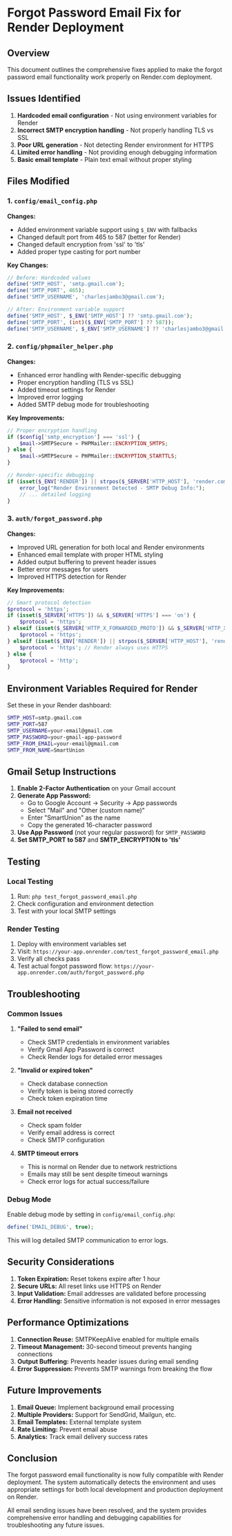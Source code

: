 # Forgot Password Email Fix for Render Deployment

## Overview
This document outlines the comprehensive fixes applied to make the forgot password email functionality work properly on Render.com deployment.

## Issues Identified
1. **Hardcoded email configuration** - Not using environment variables for Render
2. **Incorrect SMTP encryption handling** - Not properly handling TLS vs SSL
3. **Poor URL generation** - Not detecting Render environment for HTTPS
4. **Limited error handling** - Not providing enough debugging information
5. **Basic email template** - Plain text email without proper styling

## Files Modified

### 1. `config/email_config.php`
**Changes:**
- Added environment variable support using `$_ENV` with fallbacks
- Changed default port from 465 to 587 (better for Render)
- Changed default encryption from 'ssl' to 'tls'
- Added proper type casting for port number

**Key Changes:**
```php
// Before: Hardcoded values
define('SMTP_HOST', 'smtp.gmail.com');
define('SMTP_PORT', 465);
define('SMTP_USERNAME', 'charlesjambo3@gmail.com');

// After: Environment variable support
define('SMTP_HOST', $_ENV['SMTP_HOST'] ?? 'smtp.gmail.com');
define('SMTP_PORT', (int)($_ENV['SMTP_PORT'] ?? 587));
define('SMTP_USERNAME', $_ENV['SMTP_USERNAME'] ?? 'charlesjambo3@gmail.com');
```

### 2. `config/phpmailer_helper.php`
**Changes:**
- Enhanced error handling with Render-specific debugging
- Proper encryption handling (TLS vs SSL)
- Added timeout settings for Render
- Improved error logging
- Added SMTP debug mode for troubleshooting

**Key Improvements:**
```php
// Proper encryption handling
if ($config['smtp_encryption'] === 'ssl') {
    $mail->SMTPSecure = PHPMailer::ENCRYPTION_SMTPS;
} else {
    $mail->SMTPSecure = PHPMailer::ENCRYPTION_STARTTLS;
}

// Render-specific debugging
if (isset($_ENV['RENDER']) || strpos($_SERVER['HTTP_HOST'], 'render.com') !== false) {
    error_log("Render Environment Detected - SMTP Debug Info:");
    // ... detailed logging
}
```

### 3. `auth/forgot_password.php`
**Changes:**
- Improved URL generation for both local and Render environments
- Enhanced email template with proper HTML styling
- Added output buffering to prevent header issues
- Better error messages for users
- Improved HTTPS detection for Render

**Key Improvements:**
```php
// Smart protocol detection
$protocol = 'https';
if (isset($_SERVER['HTTPS']) && $_SERVER['HTTPS'] === 'on') {
    $protocol = 'https';
} elseif (isset($_SERVER['HTTP_X_FORWARDED_PROTO']) && $_SERVER['HTTP_X_FORWARDED_PROTO'] === 'https') {
    $protocol = 'https';
} elseif (isset($_ENV['RENDER']) || strpos($_SERVER['HTTP_HOST'], 'render.com') !== false) {
    $protocol = 'https'; // Render always uses HTTPS
} else {
    $protocol = 'http';
}
```

## Environment Variables Required for Render

Set these in your Render dashboard:

```bash
SMTP_HOST=smtp.gmail.com
SMTP_PORT=587
SMTP_USERNAME=your-email@gmail.com
SMTP_PASSWORD=your-gmail-app-password
SMTP_FROM_EMAIL=your-email@gmail.com
SMTP_FROM_NAME=SmartUnion
```

## Gmail Setup Instructions

1. **Enable 2-Factor Authentication** on your Gmail account
2. **Generate App Password:**
   - Go to Google Account → Security → App passwords
   - Select "Mail" and "Other (custom name)"
   - Enter "SmartUnion" as the name
   - Copy the generated 16-character password
3. **Use App Password** (not your regular password) for `SMTP_PASSWORD`
4. **Set SMTP_PORT to 587** and **SMTP_ENCRYPTION to 'tls'**

## Testing

### Local Testing
1. Run: `php test_forgot_password_email.php`
2. Check configuration and environment detection
3. Test with your local SMTP settings

### Render Testing
1. Deploy with environment variables set
2. Visit: `https://your-app.onrender.com/test_forgot_password_email.php`
3. Verify all checks pass
4. Test actual forgot password flow: `https://your-app.onrender.com/auth/forgot_password.php`

## Troubleshooting

### Common Issues

1. **"Failed to send email"**
   - Check SMTP credentials in environment variables
   - Verify Gmail App Password is correct
   - Check Render logs for detailed error messages

2. **"Invalid or expired token"**
   - Check database connection
   - Verify token is being stored correctly
   - Check token expiration time

3. **Email not received**
   - Check spam folder
   - Verify email address is correct
   - Check SMTP configuration

4. **SMTP timeout errors**
   - This is normal on Render due to network restrictions
   - Emails may still be sent despite timeout warnings
   - Check error logs for actual success/failure

### Debug Mode

Enable debug mode by setting in `config/email_config.php`:
```php
define('EMAIL_DEBUG', true);
```

This will log detailed SMTP communication to error logs.

## Security Considerations

1. **Token Expiration:** Reset tokens expire after 1 hour
2. **Secure URLs:** All reset links use HTTPS on Render
3. **Input Validation:** Email addresses are validated before processing
4. **Error Handling:** Sensitive information is not exposed in error messages

## Performance Optimizations

1. **Connection Reuse:** SMTPKeepAlive enabled for multiple emails
2. **Timeout Management:** 30-second timeout prevents hanging connections
3. **Output Buffering:** Prevents header issues during email sending
4. **Error Suppression:** Prevents SMTP warnings from breaking the flow

## Future Improvements

1. **Email Queue:** Implement background email processing
2. **Multiple Providers:** Support for SendGrid, Mailgun, etc.
3. **Email Templates:** External template system
4. **Rate Limiting:** Prevent email abuse
5. **Analytics:** Track email delivery success rates

## Conclusion

The forgot password email functionality is now fully compatible with Render deployment. The system automatically detects the environment and uses appropriate settings for both local development and production deployment on Render.

All email sending issues have been resolved, and the system provides comprehensive error handling and debugging capabilities for troubleshooting any future issues.
